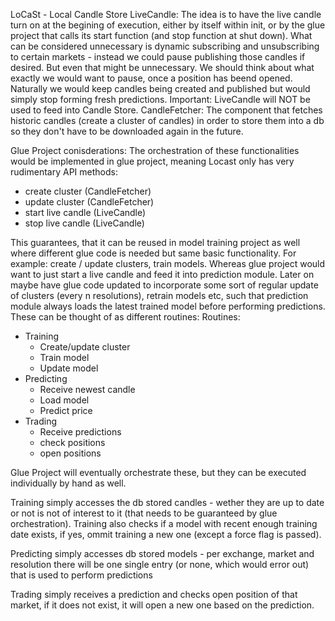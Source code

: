 LoCaSt - Local Candle Store
LiveCandle: 
The idea is to have the live candle turn on at the begining of execution, either by itself within init, or by the glue project that calls its start function (and stop function at shut down). 
What can be considered unnecessary is dynamic subscribing and unsubscribing to certain markets - instead we could pause
publishing those candles if desired. But even that might be unnecessary. We should think about what exactly we would want to pause, once a position has beend opened. Naturally we would keep candles being created and published but would simply stop forming fresh predictions. Important: LiveCandle will NOT be used to feed into Candle Store. 
CandleFetcher:
The component that fetches historic candles (create a cluster of candles) in order to store them into a db so they don't have to be downloaded again in the future. 

Glue Project conisderations: 
The orchestration of these functionalities would be implemented in glue project, meaning Locast only has very rudimentary API methods:
- create cluster (CandleFetcher)
- update cluster (CandleFetcher)
- start live candle (LiveCandle)
- stop live candle (LiveCandle)

This guarantees, that it can be reused in model training project as well where different glue code is needed but same basic functionality.
For example: create / update clusters, train models. Whereas glue project would want to just start a live candle and feed it into prediction module.
Later on maybe have glue code updated to incorporate some sort of regular update of clusters (every n resolutions), retrain models etc, such that prediction module always loads the latest trained model before performing predictions.
These can be thought of as different routines: 
Routines: 
- Training
    - Create/update cluster
    - Train model
    - Update model
- Predicting
    - Receive newest candle
    - Load model
    - Predict price
- Trading
    - Receive predictions
    - check positions
    - open positions

Glue Project will eventually orchestrate these, but they can be executed individually by hand as well.

Training simply accesses the db stored candles - wether they are up to date or not is not of interest to it (that needs to be guaranteed by glue orchestration). Training also checks if a model with recent enough training date exists, if yes, ommit training a new one (except a force flag is passed). 

Predicting simply accesses db stored models - per exchange, market and resolution there will be one single entry (or none, which would error out) that is used to 
perform predictions

Trading simply receives a prediction and checks open position of that market, if it does not exist, it will open a new one based on the prediction.